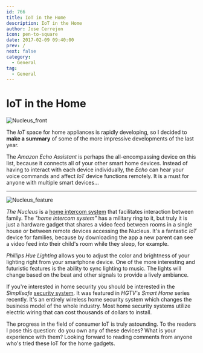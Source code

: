 ```yaml
---
id: 766
title: IoT in the Home
description: IoT in the Home
author: Jose Cerrejon
icon: pen-to-square
date: 2017-02-09 09:40:00
prev: /
next: false
category:
  - General
tag:
  - General
---
```


# IoT in the Home

![Nucleus_front](/images/2017/02/Nucleus_front.png)

The *IoT* space for home appliances is rapidly developing, so I decided to **make a summary** of some of the more impressive developments of the last year.

The *Amazon Echo Assistant* is perhaps the all-encompassing device on this list, because it connects all of your other smart home devices. Instead of having to interact with each device individually, the *Echo* can hear your voice commands and affect *IoT* device functions remotely. It is a must for anyone with multiple smart devices...

- - -
![Nucleus_feature](/images/2017/02/Nucleus_feature.png)

*The Nucleus* is a [home intercom system](https://nucleuslife.com/) that facilitates interaction between family. The *"home intercom system"* has a military ring to it, but truly it is just a hardware gadget that shares a video feed between rooms in a single house or between remote devices accessing the Nucleus. It's a fantastic *IoT* device for families, because by downloading the app a new parent can see a video feed into their child's room while they sleep, for example.

*Phillips Hue Lighting* allows you to adjust the color and brightness of your lighting right from your smartphone device. One of the more interesting and futuristic features is the ability to sync lighting to music. The lights will change based on the beat and other signals to provide a lively ambiance.

If you're interested in home security you should be interested in the *Simplisafe* [security system](http://simplisafe.com/wireless-security-systems). It was featured in *HGTV's Smart Home* series recently. It's an entirely wireless home security system which changes the business model of the whole industry. Most home security systems utilize electric wiring that can cost thousands of dollars to install.

The progress in the field of consumer IoT is truly astounding. To the readers I pose this question: do you own any of these devices? What is your experience with them? Looking forward to reading comments from anyone who's tried these IoT for the home gadgets.
